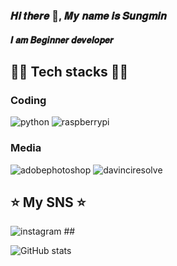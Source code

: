 ### 𝑯𝒊 𝒕𝒉𝒆𝒓𝒆 👋, 𝑴𝒚 𝒏𝒂𝒎𝒆 𝒊𝒔 𝑺𝒖𝒏𝒈𝒎𝒊𝒏
#### 𝑰 𝒂𝒎 𝑩𝒆𝒈𝒊𝒏𝒏𝒆𝒓 𝒅𝒆𝒗𝒆𝒍𝒐𝒑𝒆𝒓

## 👨‍💻 Tech stacks 👨‍💻
### Coding 
<img alt="python" src ="https://img.shields.io/badge/Python-3776AB.svg?&style=for-the-badge&logo=python&logoColor=white"/> <img alt="raspberrypi" src ="https://img.shields.io/badge/RaspberryPi-A22846.svg?&style=for-the-badge&logo=raspberrypi&logoColor=white"/> 
### Media
<img alt="adobephotoshop" src ="https://img.shields.io/badge/Photoshop-31A8FF.svg?&style=for-the-badge&logo=adobephotoshop&logoColor=white"/> <img alt="davinciresolve" src ="https://img.shields.io/badge/DavinciResolve-233A51.svg?&style=for-the-badge&logo=davinciresolve&logoColor=white"/>
## ⭐️ My SNS ⭐️
<img alt="instagram" src ="https://img.shields.io/badge/'_._eman_on_._'-E4405F.svg?&style=for-the-badge&logo=instagram&logoColor=white"/>
## 


![GitHub stats](https://github-readme-stats.vercel.app/api?username=H0wtocode&show_icons=true)  
